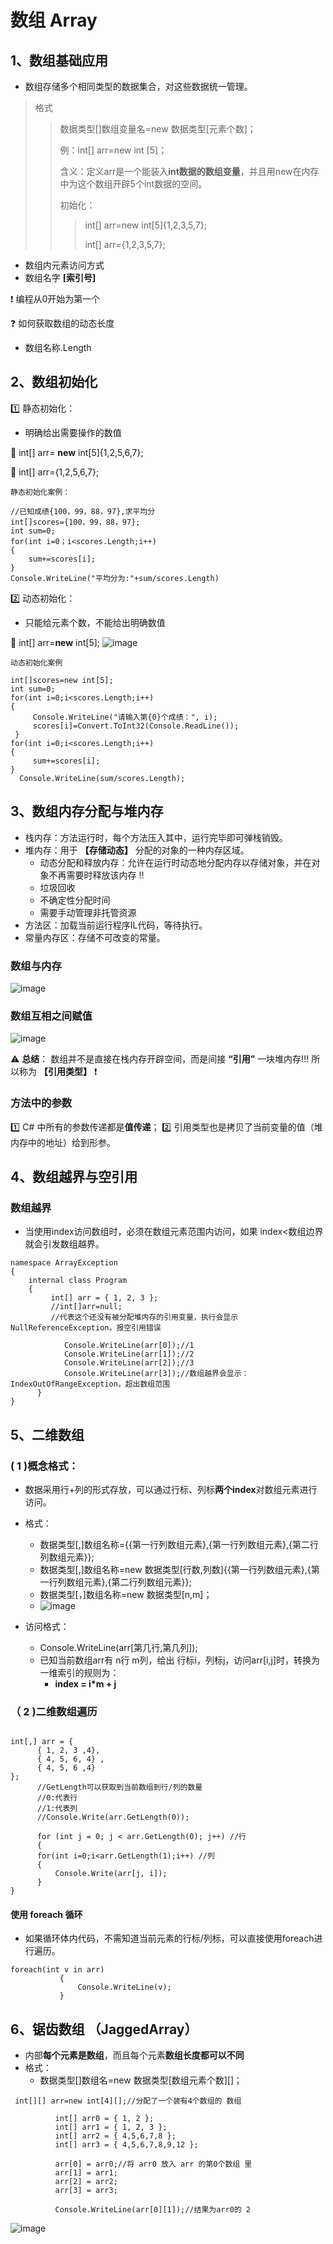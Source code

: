 # 数组 Array   
## 1、数组基础应用
- 数组存储多个相同类型的数据集合，对这些数据统一管理。
> 格式
>> 数据类型[]数组变量名=new 数据类型[元素个数]；
>> 
>> 例：int[] arr=new int [5]；
>> 
>> 含义：定义arr是一个能装入**int数据的数组变量**，并且用new在内存中为这个数组开辟5个int数据的空间。
>> 
>> 初始化：
>>> int[] arr=new int[5]{1,2,3,5,7};
>>> 
>>> int[] arr={1,2,3,5,7};
- 数组内元素访问方式
- 数组名字 **[索引号]**
  
:heavy_exclamation_mark: 编程从0开始为第一个

❓ 如何获取数组的动态长度
- 数组名称.Length


## 2、数组初始化
1️⃣ 静态初始化：
- 明确给出需要操作的数值
   
:small_orange_diamond: int[] arr= **new** int[5]{1,2,5,6,7};
   
:small_orange_diamond: int[] arr={1,2,5,6,7};

~~~
静态初始化案例：

//已知成绩{100，99，88，97},求平均分
int[]scores={100，99，88，97};
int sum=0;
for(int i=0；i<scores.Length;i++)
{
    sum+=scores[i];
}
Console.WriteLine("平均分为:"+sum/scores.Length)
~~~

2️⃣ 动态初始化：
- 只能给元素个数，不能给出明确数值

:small_orange_diamond: int[] arr=**new** int[5];
![image](https://github.com/vlvvh/C-sharp-learn/assets/160467935/0ec30342-7f40-4336-a8df-15230abaf1af)

~~~
动态初始化案例

int[]scores=new int[5];
int sum=0;
for(int i=0;i<scores.Length;i++)
{
     Console.WriteLine("请输入第{0}个成绩：", i);
     scores[i]=Convert.ToInt32(Console.ReadLine());
 } 
for(int i=0;i<scores.Length;i++)
{
     sum+=scores[i];
}
  Console.WriteLine(sum/scores.Length);
~~~


## 3、数组内存分配与堆内存    
- 栈内存：方法运行时，每个方法压入其中，运行完毕即可弹栈销毁。
- 堆内存：用于 **【存储动态】** 分配的对象的一种内存区域。
  - 动态分配和释放内存：允许在运行时动态地分配内存以存储对象，并在对象不再需要时释放该内存 :bangbang:
  - 垃圾回收
  - 不确定性分配时间
  - 需要手动管理非托管资源
- 方法区：加载当前运行程序IL代码，等待执行。
- 常量内存区：存储不可改变的常量。
### 数组与内存
![image](https://github.com/vlvvh/C-sharp-learn/assets/160467935/00979e37-5c43-49c2-ae73-5e4b79a045a3)

### 数组互相之间赋值
![image](https://github.com/vlvvh/C-sharp-learn/assets/160467935/f39809fb-6bcd-4c70-9b6e-8432a7ce5a5b)
    
:warning:  **总结**： 数组并不是直接在栈内存开辟空间，而是间接 **“引用”** 一块堆内存!!! 所以称为 **【引用类型】** :exclamation:   

### 方法中的参数
1️⃣  C# 中所有的参数传递都是**值传递**；
2️⃣ 引用类型也是拷贝了当前变量的值（堆内存中的地址）给到形参。    

## 4、数组越界与空引用    

### 数组越界
- 当使用index访问数组时，必须在数组元素范围内访问，如果 index<数组边界 就会引发数组越界。
~~~
namespace ArrayException
{
    internal class Program
    {
         int[] arr = { 1, 2, 3 };
         //int[]arr=null;
         //代表这个还没有被分配堆内存的引用变量，执行会显示NullReferenceException，报空引用错误
            
            Console.WriteLine(arr[0]);//1
            Console.WriteLine(arr[1]);//2
            Console.WriteLine(arr[2]);//3
            Console.WriteLine(arr[3]);//数组越界会显示：IndexOutOfRangeException，超出数组范围
      }
}
~~~


## 5、二维数组   
### ( 1 )概念格式：
- 数据采用行+列的形式存放，可以通过行标、列标**两个index**对数组元素进行访问。
- 格式：
  - 数据类型[,]数组名称={{第一行列数组元素},{第一行列数组元素},{第二行列数组元素}};
  - 数据类型[,]数组名称=new 数据类型[行数,列数]{{第一行列数组元素},{第一行列数组元素},{第二行列数组元素}};
  - 数据类型[，]数组名称=new 数据类型[n,m]；
  - ![image](https://github.com/vlvvh/C-sharp-learn/assets/160467935/6a8a14c5-dfe4-4318-8399-24a5b89bc955)


- 访问格式：
  - Console.WriteLine(arr[第几行,第几列]);
  - 已知当前数组arr有 n行 m列，给出 行标i，列标j，访问arr[i,j]时，转换为一维索引的规则为：
    - **index = i*m + j**

### （ 2 )二维数组遍历    
~~~

int[,] arr = {
      { 1, 2, 3 ,4},
      { 4, 5, 6, 4} ,
      { 4, 5, 6 ,4} 
};
      //GetLength可以获取到当前数组到行/列的数量
      //0:代表行
      //1:代表列
      //Console.Write(arr.GetLength(0));

      for (int j = 0; j < arr.GetLength(0); j++) //行
      {
      for(int i=0;i<arr.GetLength(1);i++) //列
      {
          Console.Write(arr[j, i]);
      }
}
~~~
#### 使用 foreach 循环 
- 如果循环体内代码，不需知道当前元素的行标/列标，可以直接使用foreach进行遍历。
  
~~~
foreach(int v in arr)
           {
               Console.WriteLine(v);
           }
~~~

   
## 6、锯齿数组 （JaggedArray）   
- 内部**每个元素是数组**，而且每个元素**数组长度都可以不同**
- 格式：
  - 数据类型[]数组名=new 数据类型[数组元素个数][]；
~~~
 int[][] arr=new int[4][];//分配了一个装有4个数组的 数组

          int[] arr0 = { 1, 2 };
          int[] arr1 = { 1, 2, 3 };
          int[] arr2 = { 4,5,6,7,8 };
          int[] arr3 = { 4,5,6,7,8,9,12 };

          arr[0] = arr0;//将 arr0 放入 arr 的第0个数组 里
          arr[1] = arr1;
          arr[2] = arr2;
          arr[3] = arr3;
          
          Console.WriteLine(arr[0][1]);//结果为arr0的 2
~~~
![image](https://github.com/vlvvh/C-sharp-learn/assets/160467935/75d1b34c-07c9-48f2-a29a-f8d26f1339bb)


 
